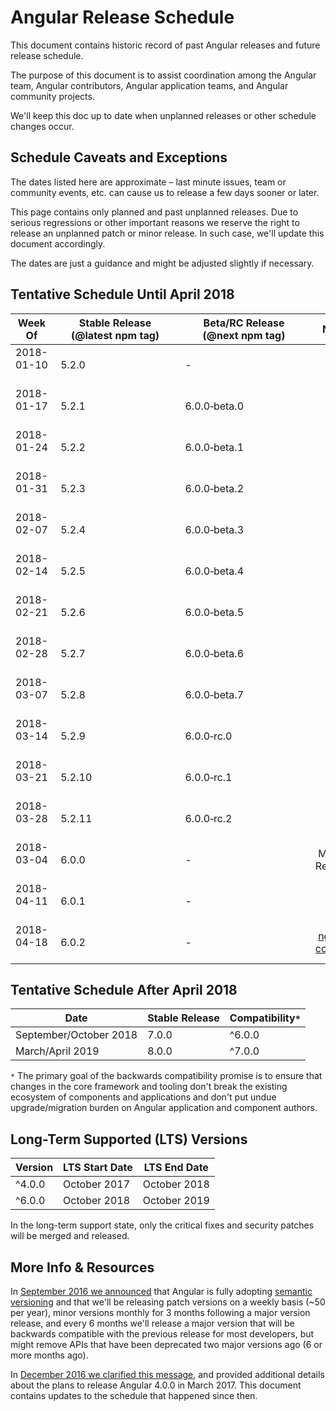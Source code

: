 # Angular Release Schedule

This document contains historic record of past Angular releases and future release schedule.

The purpose of this document is to assist coordination among the Angular team, Angular contributors, Angular application teams, and Angular community projects.

We'll keep this doc up to date when unplanned releases or other schedule changes occur.


## Schedule Caveats and Exceptions

The dates listed here are approximate – last minute issues, team or community events, etc. can cause us to release a few days sooner or later.

This page contains only planned and past unplanned releases.
Due to serious regressions or other important reasons we reserve the right to release an unplanned patch or minor release.
In such case, we'll update this document accordingly.

The dates are just a guidance and might be adjusted slightly if necessary.

## Tentative Schedule Until April 2018

<!--
The table below is formatted so that it's easy to read and edit in both markdown and rendered html form.

In order to deal with undesirable line breaks, two special characters are occasionally used:

- non-breaking hyphen: "‑" http://www.fileformat.info/info/unicode/char/2011/index.htm
- non-breaking space: " " http://www.fileformat.info/info/unicode/char/00a0/index.htm

If you see undesirable wrapping issues in the rendered form, please copy&paste the quoted characters and use them in the table below where needed.
-->

Week Of       | Stable Release<br>(@latest npm tag) | Beta/RC Release<br>(@next npm tag) | Note
------------- | ----------------------------------- | ---------------------------------- | ---------------------
2018-01-10	  | 5.2.0                               | -                                  |
2018-01-17	  | 5.2.1                               | 6.0.0‑beta.0                       |
2018-01-24	  | 5.2.2                               | 6.0.0‑beta.1                       |
2018-01-31	  | 5.2.3                               | 6.0.0‑beta.2                       |
2018-02-07	  | 5.2.4                               | 6.0.0‑beta.3                       |
2018-02-14	  | 5.2.5                               | 6.0.0‑beta.4                       |
2018-02-21	  | 5.2.6                               | 6.0.0‑beta.5                       |
2018-02-28	  | 5.2.7                               | 6.0.0‑beta.6                       |
2018-03-07	  | 5.2.8                               | 6.0.0‑beta.7                       |
2018-03-14	  | 5.2.9                               | 6.0.0‑rc.0                         |
2018-03-21	  | 5.2.10                              | 6.0.0‑rc.1                         |
2018-03-28	  | 5.2.11                              | 6.0.0‑rc.2                         |
2018-03-04	  | 6.0.0                               | -                                  | Major Release
2018-04-11	  | 6.0.1                               | -                                  |
2018-04-18	  | 6.0.2                               | -                                  | [ng-conf](https://www.ng-conf.org/)


## Tentative Schedule After April 2018

 Date                   | Stable Release | Compatibility`*`
 ---------------------- | -------------- | ----------------
 September/October 2018 | 7.0.0          | ^6.0.0
 March/April 2019       | 8.0.0          | ^7.0.0

 `*` The primary goal of the backwards compatibility promise is to ensure that changes in the core framework and tooling don't break the existing ecosystem of components and applications and don't put undue upgrade/migration burden on Angular application and component authors.

## Long-Term Supported (LTS) Versions

 Version     | LTS Start Date | LTS End Date
 ----------- | -------------- | ------------
 ^4.0.0      | October 2017   | October 2018
 ^6.0.0      | October 2018   | October 2019

In the long-term support state, only the critical fixes and security patches will be merged and released.

## More Info & Resources

In [September 2016 we announced](http://angularjs.blogspot.com/2016/10/versioning-and-releasing-angular.html) that Angular is fully adopting [semantic versioning](http://semver.org/) and that we'll be releasing patch versions on a weekly basis (~50 per year), minor versions monthly for 3 months following a major version release, and every 6 months we'll release a major version that will be backwards compatible with the previous release for most developers, but might remove APIs that have been deprecated two major versions ago (6 or more months ago).

In [December 2016 we clarified this message](http://angularjs.blogspot.com/2016/12/ok-let-me-explain-its-going-to-be.html), and provided additional details about the plans to release Angular 4.0.0 in March 2017.
This document contains updates to the schedule that happened since then.
